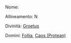 Nome:

Allineamento: N

Divinità: [Groetus](https://golarion.altervista.org/wiki/Groetus)

Domini: [Follia](https://golarion.altervista.org/wiki/Dominio_della_Follia), [Caos (Protean)](https://golarion.altervista.org/wiki/Dominio_del_Caos#Sottodominio_dei_Protean)

